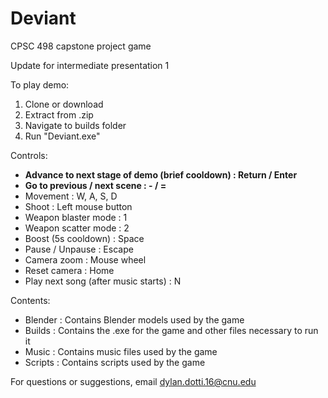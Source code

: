 # Deviant

CPSC 498 capstone project game

Update for intermediate presentation 1

To play demo:
1. Clone or download
2. Extract from .zip
3. Navigate to builds folder
4. Run "Deviant.exe"

Controls:
- **Advance to next stage of demo (brief cooldown) : Return / Enter**
- **Go to previous / next scene : - / =**
- Movement : W, A, S, D
- Shoot : Left mouse button
- Weapon blaster mode : 1
- Weapon scatter mode : 2
- Boost (5s cooldown) : Space
- Pause / Unpause : Escape
- Camera zoom : Mouse wheel
- Reset camera : Home
- Play next song (after music starts) : N

Contents:
- Blender : Contains Blender models used by the game
- Builds : Contains the .exe for the game and other files necessary to run it
- Music : Contains music files used by the game
- Scripts : Contains scripts used by the game 

For questions or suggestions, email dylan.dotti.16@cnu.edu
